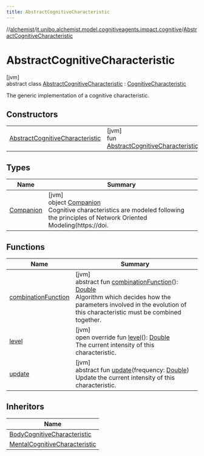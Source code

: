 ```yaml
---
title: AbstractCognitiveCharacteristic
---
```

//[alchemist](../../../index.html)/[it.unibo.alchemist.model.cognitiveagents.impact.cognitive](../index.html)/[AbstractCognitiveCharacteristic](index.html)



# AbstractCognitiveCharacteristic



[jvm]\
abstract class [AbstractCognitiveCharacteristic](index.html) : [CognitiveCharacteristic](../-cognitive-characteristic/index.html)

The generic implementation of a cognitive characteristic.



## Constructors


| | |
|---|---|
| [AbstractCognitiveCharacteristic](-abstract-cognitive-characteristic.html) | [jvm]<br>fun [AbstractCognitiveCharacteristic](-abstract-cognitive-characteristic.html)() |


## Types


| Name | Summary |
|---|---|
| [Companion](-companion/index.html) | [jvm]<br>object [Companion](-companion/index.html)<br>Cognitive characteristics are modeled following the principles of Network Oriented Modeling(https://doi. |


## Functions


| Name | Summary |
|---|---|
| [combinationFunction](combination-function.html) | [jvm]<br>abstract fun [combinationFunction](combination-function.html)(): [Double](https://kotlinlang.org/api/latest/jvm/stdlib/kotlin/-double/index.html)<br>Algorithm which decides how the parameters involved in the evolution of this characteristic must be combined together. |
| [level](level.html) | [jvm]<br>open override fun [level](level.html)(): [Double](https://kotlinlang.org/api/latest/jvm/stdlib/kotlin/-double/index.html)<br>The current intensity of this characteristic. |
| [update](../-cognitive-characteristic/update.html) | [jvm]<br>abstract fun [update](../-cognitive-characteristic/update.html)(frequency: [Double](https://kotlinlang.org/api/latest/jvm/stdlib/kotlin/-double/index.html))<br>Update the current intensity of this characteristic. |


## Inheritors


| Name |
|---|
| [BodyCognitiveCharacteristic](../-body-cognitive-characteristic/index.html) |
| [MentalCognitiveCharacteristic](../-mental-cognitive-characteristic/index.html) |

